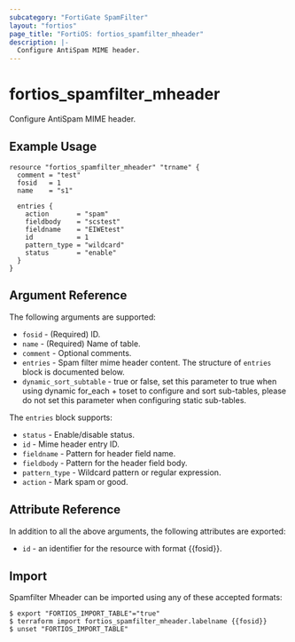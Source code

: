 ```yaml
---
subcategory: "FortiGate SpamFilter"
layout: "fortios"
page_title: "FortiOS: fortios_spamfilter_mheader"
description: |-
  Configure AntiSpam MIME header.
---
```


# fortios_spamfilter_mheader
Configure AntiSpam MIME header.

## Example Usage

```hcl
resource "fortios_spamfilter_mheader" "trname" {
  comment = "test"
  fosid   = 1
  name    = "s1"

  entries {
    action       = "spam"
    fieldbody    = "scstest"
    fieldname    = "EIWEtest"
    id           = 1
    pattern_type = "wildcard"
    status       = "enable"
  }
}
```

## Argument Reference


The following arguments are supported:

* `fosid` - (Required) ID.
* `name` - (Required) Name of table.
* `comment` - Optional comments.
* `entries` - Spam filter mime header content. The structure of `entries` block is documented below.
* `dynamic_sort_subtable` - true or false, set this parameter to true when using dynamic for_each + toset to configure and sort sub-tables, please do not set this parameter when configuring static sub-tables.

The `entries` block supports:

* `status` - Enable/disable status.
* `id` - Mime header entry ID.
* `fieldname` - Pattern for header field name.
* `fieldbody` - Pattern for the header field body.
* `pattern_type` - Wildcard pattern or regular expression.
* `action` - Mark spam or good.


## Attribute Reference

In addition to all the above arguments, the following attributes are exported:
* `id` - an identifier for the resource with format {{fosid}}.

## Import

Spamfilter Mheader can be imported using any of these accepted formats:
```
$ export "FORTIOS_IMPORT_TABLE"="true"
$ terraform import fortios_spamfilter_mheader.labelname {{fosid}}
$ unset "FORTIOS_IMPORT_TABLE"
```
